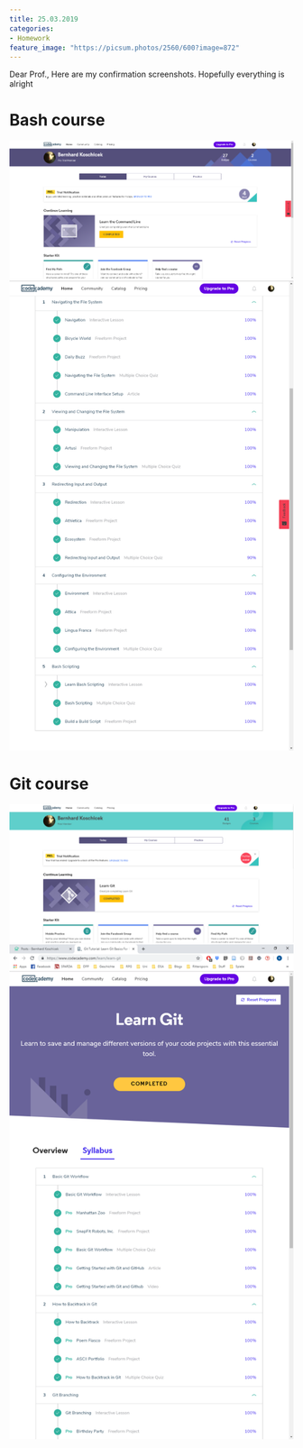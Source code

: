 ```yaml
---
title: 25.03.2019
categories:
- Homework
feature_image: "https://picsum.photos/2560/600?image=872"
---
```


Dear Prof., 
Here are my confirmation screenshots. Hopefully everything is alright
<!-- more -->

# Bash course
![First-Tutorial](/img/Koschicek_TNT_bash_course_name_confirmation.png)
![First-Tutorial](/img/Koschicek_TNT_bash_course_overview.png)

# Git course
![First-Tutorial](/img/Koschicek_TNT_git_course_name_confirmation.png)
![First-Tutorial](/img/Koschicek_TNT_git_course_overview.png)

